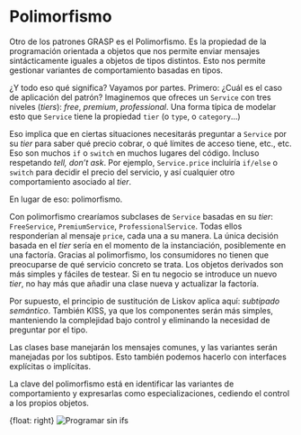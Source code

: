 # Polimorfismo

Otro de los patrones GRASP es el Polimorfismo. Es la propiedad de la programación orientada a objetos que nos permite enviar mensajes sintácticamente iguales a objetos de tipos distintos. Esto nos permite gestionar variantes de comportamiento basadas en tipos.

¿Y todo eso qué significa? Vayamos por partes. Primero: ¿Cuál es el caso de aplicación del patrón? Imaginemos que ofreces un `Service` con tres niveles (_tiers_): _free_, _premium_, _professional_. Una forma típica de modelar esto que `Service` tiene la propiedad `tier` (o `type`, o `category`…)

Eso implica que en ciertas situaciones necesitarás preguntar a `Service` por su _tier_ para saber qué precio cobrar, o qué límites de acceso tiene, etc., etc. Eso son muchos `if` o `switch` en muchos lugares del código. Incluso respetando _tell, don’t ask_. Por ejemplo, `Service.price` incluiría `if/else` o `switch` para decidir el precio del servicio, y así cualquier otro comportamiento asociado al _tier_.

En lugar de eso: polimorfismo.

Con polimorfismo crearíamos subclases de `Service` basadas en su _tier_: `FreeService`, `PremiumService`, `ProfessionalService`. Todas ellos responderían al mensaje `price`, cada una a su manera. La única decisión basada en el _tier_ sería en el momento de la instanciación, posiblemente en una factoría. Gracias al polimorfismo, los consumidores no tienen que preocuparse de qué servicio concreto se trata. Los objetos derivados son más simples y fáciles de testear. Si en tu negocio se introduce un nuevo _tier_, no hay más que añadir una clase nueva y actualizar la factoría.

Por supuesto, el principio de sustitución de Liskov aplica aquí: _subtipado semántico_. También KISS, ya que los componentes serán más simples, manteniendo la complejidad bajo control y eliminando la necesidad de preguntar por el tipo.

Las clases base manejarán los mensajes comunes, y las variantes serán manejadas por los subtipos. Esto también podemos hacerlo con interfaces explícitas o implícitas.

La clave del polimorfismo está en identificar las variantes de comportamiento y expresarlas como especializaciones, cediendo el control a los propios objetos.

{float: right}
![Programar sin ifs](images/programar-sin-ifs.png)
